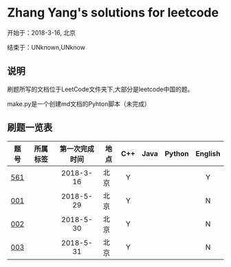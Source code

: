 # Zhang Yang's solutions for leetcode

开始于：2018-3-16, 北京

结束于：UNknown,UNknow

## 说明

刷题所写的文档位于LeetCode文件夹下,大部分是leetcode中国的题。

make.py是一个创建md文档的Pyhton脚本（未完成）

## 刷题一览表

|题号|所属标签|第一次完成时间|地点|C++|Java|Python|English|
|:--:|:-:|:-:|-|:-:|:-:|:-:|:-:|
|[561](https://github.com/zyzisyz/ZY-LeetCode/blob/master/LeetCode/561/561.md)||2018-3-16|北京|Y|||Y|
|[001](https://github.com/zyzisyz/ZY-LeetCode/tree/master/LeetCode/001/001.md)||2018-5-29|北京|Y|||N|
|[002](https://github.com/zyzisyz/ZY-LeetCode/tree/master/LeetCode/002/002.md)||2018-5-30|北京|Y|||N|
|[003](https://github.com/zyzisyz/ZY-LeetCode/tree/master/LeetCode/003/003.md)||2018-5-31|北京|Y|||N|
